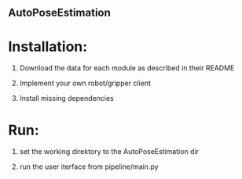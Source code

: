 ## AutoPoseEstimation

# Installation:

1. Download the data for each module as described in their README

2. Implement your own robot/gripper client

3. Install missing dependencies


# Run:

1. set the working direktory to the AutoPoseEstimation dir

2. run the user iterface from pipeline/main.py
